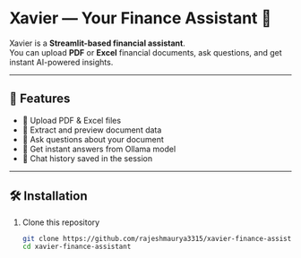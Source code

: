 # Xavier — Your Finance Assistant 🤖

Xavier is a **Streamlit-based financial assistant**.  
You can upload **PDF** or **Excel** financial documents, ask questions, and get instant AI-powered insights.

---

## 🚀 Features
- 📂 Upload PDF & Excel files
- 🔎 Extract and preview document data
- 💬 Ask questions about your document
- 🤖 Get instant answers from Ollama model
- 📝 Chat history saved in the session

---

## 🛠️ Installation

1. Clone this repository
   ```bash
   git clone https://github.com/rajeshmaurya3315/xavier-finance-assistant.git
   cd xavier-finance-assistant
